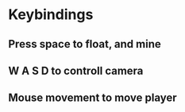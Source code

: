 # Keybindings
## Press space to float, and mine
## W A S D to controll camera
## Mouse movement to move player